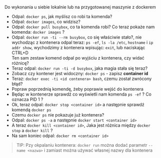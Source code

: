 Do wykonania u siebie lokalnie lub na przygotowanej maszynie z dockerem

- Odpal: `docker ps`, jak myślisz co robi ta komenda?
- Odpal: `docker images`, co widzisz?
- Odpal: `docker pull busybox`, co ta komenda robi? Co teraz pokaże nam komenda: `docker images` ?
- Odpal: `docker run -ti --rm busybox`, co się właściwie stało?, nie wychodząc z kontenera odpal teraz: `ps -ef`, `ls -la /etc`, `hostname` i `ip addr show`, wychodzimy z kontenera wpisując: `exit`, lub naciskając CTRL+D \
Ten sam zestaw komend odpal po wyjściu z kontenera, czy widać różnicę?
- Teraz odpal: `docker run -ti -d busybox`, jaka magia stała się teraz?
- Zobacz czy kontener jest widoczny: `docker ps` - zapisz __container id__
- Teraz: `docker exec -ti <id contenera> bash`, czemu został zwrócony błąd?
- Popraw poprzednią komendę, żeby poprawie wejść do kontenera
- Będąc w kontenerze sprawdź co wyświetli nam komenda `ps -ef` ? Co oznacza PID 1 ?
- Ok, teraz odpal: `docker stop <container id>` a następnie sprawdź komendą `docker ps`
- Czemu `docker ps` nie pokazuje już kontenera?
- Odpal: `docker ps -a` a następnie `docker start <container id>`
- A teraz `docker kill <container id>`, Jaka jest różnica między `docker stop` a `docker kill` ?
- Na sam koniec odpal: `docker rm <container id>`
> TIP: Pzy okpalaniu kontenera: `docker run` można dodać parametr `--name <nazwa>` i zamiast __<container id>__ można używać własnej nazwy dla kontenera


